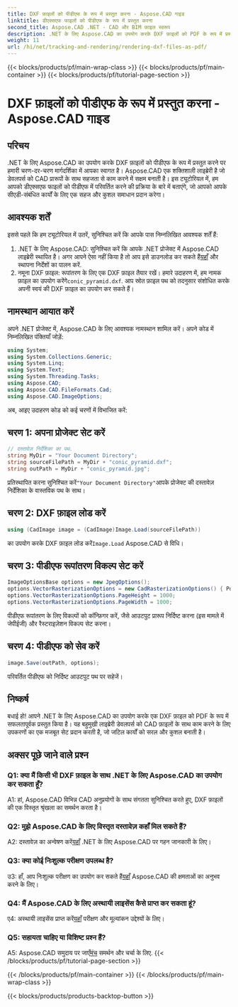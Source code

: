 ```yaml
---
title: DXF फ़ाइलों को पीडीएफ के रूप में प्रस्तुत करना - Aspose.CAD गाइड
linktitle: डीएक्सएफ फाइलों को पीडीएफ के रूप में प्रस्तुत करना
second_title: Aspose.CAD .NET - CAD और BIM फ़ाइल स्वरूप
description: .NET के लिए Aspose.CAD का उपयोग करके DXF फ़ाइलों को PDF के रूप में प्रस्तुत करने पर अंतिम मार्गदर्शिका देखें। हमारे चरण-दर-चरण ट्यूटोरियल के साथ आसानी से CAD फ़ाइलें परिवर्तित करें।
weight: 11
url: /hi/net/tracking-and-rendering/rendering-dxf-files-as-pdf/
---
```


{{< blocks/products/pf/main-wrap-class >}}
{{< blocks/products/pf/main-container >}}
{{< blocks/products/pf/tutorial-page-section >}}

# DXF फ़ाइलों को पीडीएफ के रूप में प्रस्तुत करना - Aspose.CAD गाइड

## परिचय

.NET के लिए Aspose.CAD का उपयोग करके DXF फ़ाइलों को पीडीएफ के रूप में प्रस्तुत करने पर हमारी चरण-दर-चरण मार्गदर्शिका में आपका स्वागत है। Aspose.CAD एक शक्तिशाली लाइब्रेरी है जो डेवलपर्स को CAD प्रारूपों के साथ सहजता से काम करने में सक्षम बनाती है। इस ट्यूटोरियल में, हम आपको डीएक्सएफ फाइलों को पीडीएफ में परिवर्तित करने की प्रक्रिया के बारे में बताएंगे, जो आपको आपके सीएडी-संबंधित कार्यों के लिए एक सहज और कुशल समाधान प्रदान करेगा।

## आवश्यक शर्तें

इससे पहले कि हम ट्यूटोरियल में उतरें, सुनिश्चित करें कि आपके पास निम्नलिखित आवश्यक शर्तें हैं:
1.  .NET के लिए Aspose.CAD: सुनिश्चित करें कि आपके .NET प्रोजेक्ट में Aspose.CAD लाइब्रेरी स्थापित है। अगर आपने ऐसा नहीं किया है तो आप इसे डाउनलोड कर सकते हैं[यहाँ](https://releases.aspose.com/cad/net/) और स्थापना निर्देशों का पालन करें.
2.  नमूना DXF फ़ाइल: रूपांतरण के लिए एक DXF फ़ाइल तैयार रखें। हमारे उदाहरण में, हम नामक फ़ाइल का उपयोग करेंगे`conic_pyramid.dxf`. आप स्रोत फ़ाइल पथ को तदनुसार संशोधित करके अपनी स्वयं की DXF फ़ाइल का उपयोग कर सकते हैं।

## नामस्थान आयात करें

अपने .NET प्रोजेक्ट में, Aspose.CAD के लिए आवश्यक नामस्थान शामिल करें। अपने कोड में निम्नलिखित पंक्तियाँ जोड़ें:

```csharp
using System;
using System.Collections.Generic;
using System.Linq;
using System.Text;
using System.Threading.Tasks;
using Aspose.CAD;
using Aspose.CAD.FileFormats.Cad;
using Aspose.CAD.ImageOptions;
```
अब, आइए उदाहरण कोड को कई चरणों में विभाजित करें:

## चरण 1: अपना प्रोजेक्ट सेट करें

```csharp
// दस्तावेज़ निर्देशिका का पथ.
string MyDir = "Your Document Directory";
string sourceFilePath = MyDir + "conic_pyramid.dxf";
string outPath = MyDir + "conic_pyramid.jpg";
```
 प्रतिस्थापित करना सुनिश्चित करें`"Your Document Directory"`आपके प्रोजेक्ट की दस्तावेज़ निर्देशिका के वास्तविक पथ के साथ।

## चरण 2: DXF फ़ाइल लोड करें

```csharp
using (CadImage image = (CadImage)Image.Load(sourceFilePath))
```
 का उपयोग करके DXF फ़ाइल लोड करें`Image.Load` Aspose.CAD से विधि।

## चरण 3: पीडीएफ रूपांतरण विकल्प सेट करें

```csharp
ImageOptionsBase options = new JpegOptions();
options.VectorRasterizationOptions = new CadRasterizationOptions() { PdfProductLocation = MyDir };
options.VectorRasterizationOptions.PageHeight = 1000;
options.VectorRasterizationOptions.PageWidth = 1000;
```

पीडीएफ रूपांतरण के लिए विकल्पों को कॉन्फ़िगर करें, जैसे आउटपुट प्रारूप निर्दिष्ट करना (इस मामले में जेपीईजी) और रैस्टराइज़ेशन विकल्प सेट करना।

## चरण 4: पीडीएफ को सेव करें

```csharp
image.Save(outPath, options);
```

परिवर्तित पीडीएफ को निर्दिष्ट आउटपुट पथ पर सहेजें।

## निष्कर्ष

बधाई हो! आपने .NET के लिए Aspose.CAD का उपयोग करके एक DXF फ़ाइल को PDF के रूप में सफलतापूर्वक प्रस्तुत किया है। यह बहुमुखी लाइब्रेरी डेवलपर्स को CAD फ़ाइलों के साथ काम करने के लिए उपकरणों का एक मजबूत सेट प्रदान करती है, जो जटिल कार्यों को सरल और कुशल बनाती है।

## अक्सर पूछे जाने वाले प्रश्न

### Q1: क्या मैं किसी भी DXF फ़ाइल के साथ .NET के लिए Aspose.CAD का उपयोग कर सकता हूँ?

A1: हां, Aspose.CAD विभिन्न CAD अनुप्रयोगों के साथ संगतता सुनिश्चित करते हुए, DXF फ़ाइलों की एक विस्तृत श्रृंखला का समर्थन करता है।

### Q2: मुझे Aspose.CAD के लिए विस्तृत दस्तावेज़ कहाँ मिल सकते हैं?

 A2: दस्तावेज़ का अन्वेषण करें[यहाँ](https://reference.aspose.com/cad/net/) .NET के लिए Aspose.CAD पर गहन जानकारी के लिए।

### Q3: क्या कोई निःशुल्क परीक्षण उपलब्ध है?

 उ3: हाँ, आप निःशुल्क परीक्षण का उपयोग कर सकते हैं[यहाँ](https://releases.aspose.com/) Aspose.CAD की क्षमताओं का अनुभव करने के लिए।

### Q4: मैं Aspose.CAD के लिए अस्थायी लाइसेंस कैसे प्राप्त कर सकता हूं?

 ए4: अस्थायी लाइसेंस प्राप्त करें[यहाँ](https://purchase.aspose.com/temporary-license/) परीक्षण और मूल्यांकन उद्देश्यों के लिए।

### Q5: सहायता चाहिए या विशिष्ट प्रश्न हैं?

 A5: Aspose.CAD समुदाय पर जाएँ[मंच](https://forum.aspose.com/c/cad/19) समर्थन और चर्चा के लिए.
{{< /blocks/products/pf/tutorial-page-section >}}

{{< /blocks/products/pf/main-container >}}
{{< /blocks/products/pf/main-wrap-class >}}

{{< blocks/products/products-backtop-button >}}
